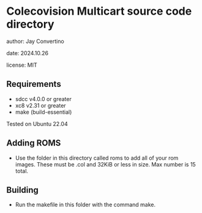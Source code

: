 # Colecovision Multicart source code directory

author: Jay Convertino  

date: 2024.10.26

license: MIT

## Requirements
  - sdcc v4.0.0 or greater
  - xc8 v2.31 or greater
  - make (build-essential)

  Tested on Ubuntu 22.04

## Adding ROMS
  - Use the folder in this directory called roms to add all of your rom images. These must be .col and 32KiB or less in size. Max number is 15 total.

## Building
  - Run the makefile in this folder with the command make.
